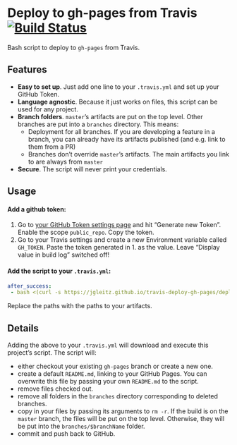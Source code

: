 # Deploy to gh-pages from Travis [![Build Status](https://travis-ci.org/jGleitz/travis-deploy-gh-pages.svg?branch=master)](https://travis-ci.org/jGleitz/travis-deploy-gh-pages)
Bash script to deploy to `gh-pages` from Travis.

## Features
- **Easy to set up**. Just add one line to your `.travis.yml` and set up your GitHub Token.
- **Language agnostic**. Because it just works on files, this script can be used for any project.
- **Branch folders**. `master`’s artifacts are put on the top level. Other branches are put into a `branches` directory. This means:
   - Deployment for all branches. If you are developing a feature in a branch, you can already have its artifacts published (and e.g. link to them from a PR)
   - Branches don’t override `master`’s artifacts. The main artifacts you link to are always from `master`
- **Secure**. The script will never print your credentials. 
  
## Usage

#### Add a github token:
1. Go to [your GitHub Token settings page](https://github.com/settings/tokens) and hit “Generate new Token”. Enable the scope `public_repo`. Copy the token.
2. Go to your Travis settings and create a new Environment variable called `GH_TOKEN`. Paste the token generated in 1. as the value. Leave “Display value in build log” switched off!

#### Add the script to your `.travis.yml`:

```yaml
after_success:
 - bash <(curl -s https://jgleitz.github.io/travis-deploy-gh-pages/deploy.sh) path/to/artifact1 path/to/artifact2
```

Replace the paths with the paths to your artifacts.

## Details
Adding the above to your `.travis.yml` will download and execute this project’s script. The script will:
 - either checkout your existing `gh-pages` branch or create a new one.
 - create a default `README.md`, linking to your GitHub Pages. You can overwrite this file by passing your own `README.md` to the script.
 - remove files checked out.
 - remove all folders in the `branches` directory corresponding to deleted branches.
 - copy in your files by passing its arguments to `rm -r`. If the build is on the `master` branch, the files will be put on the top level. Otherwise, they will be put into the `branches/$branchName` folder.
 - commit and push back to GitHub.
